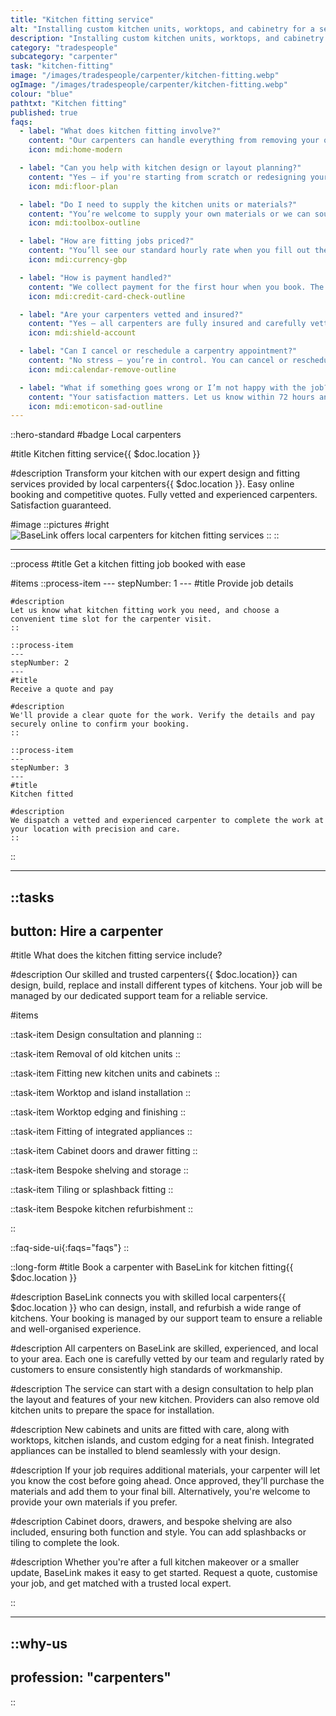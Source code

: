 ```yaml
---
title: "Kitchen fitting service"
alt: "Installing custom kitchen units, worktops, and cabinetry for a seamless design"
description: "Installing custom kitchen units, worktops, and cabinetry for a seamless design"
category: "tradespeople"
subcategory: "carpenter"
task: "kitchen-fitting"
image: "/images/tradespeople/carpenter/kitchen-fitting.webp"
ogImage: "/images/tradespeople/carpenter/kitchen-fitting.webp"
colour: "blue"
pathtxt: "Kitchen fitting"
published: true
faqs:
  - label: "What does kitchen fitting involve?"
    content: "Our carpenters can handle everything from removing your old kitchen units to installing new ones, fitting worktops, kitchen islands, splashbacks and integrated appliances. We also offer custom shelving, drawer fitting, and refurbishment options. You can customise the job when you book."
    icon: mdi:home-modern

  - label: "Can you help with kitchen design or layout planning?"
    content: "Yes – if you're starting from scratch or redesigning your kitchen, our carpenters can assist with layout planning and design recommendations before fitting. Just mention it in your form and we’ll include it in your quote."
    icon: mdi:floor-plan

  - label: "Do I need to supply the kitchen units or materials?"
    content: "You’re welcome to supply your own materials or we can source them for you. Your carpenter will confirm the cost before purchasing, and once approved, it’ll be added to your final bill."
    icon: mdi:toolbox-outline

  - label: "How are fitting jobs priced?"
    content: "You’ll see our standard hourly rate when you fill out the form, but final pricing depends on the scope of work. Once submitted, we’ll review the details and get back to you with a tailored quote and estimated time to complete the job. The minimum booking is one hour."
    icon: mdi:currency-gbp

  - label: "How is payment handled?"
    content: "We collect payment for the first hour when you book. The remaining balance is charged on the day of the job based on the time worked and any pre-approved materials. Any extra time is billed fairly in 30-minute increments."
    icon: mdi:credit-card-check-outline

  - label: "Are your carpenters vetted and insured?"
    content: "Yes – all carpenters are fully insured and carefully vetted. We run background checks, interview each candidate, and assess their experience before they join BaseLink. But it doesn’t stop there – we collect ongoing feedback after every job to make sure only the best stick around. So you get safe, reliable service every time."
    icon: mdi:shield-account

  - label: "Can I cancel or reschedule a carpentry appointment?"
    content: "No stress – you’re in control. You can cancel or reschedule your booking anytime up to 24 hours before the job, free of charge. Just log in to your account and manage everything online in a few clicks. Need to make a last-minute change? We’ll do our best to help – just get in touch."
    icon: mdi:calendar-remove-outline

  - label: "What if something goes wrong or I’m not happy with the job?"
    content: "Your satisfaction matters. Let us know within 72 hours and we’ll put things right with another visit free of charge. We review feedback after every job to keep our service standards high."
    icon: mdi:emoticon-sad-outline
---
```


::hero-standard
#badge
Local carpenters

#title
Kitchen fitting service{{ $doc.location }}

#description
Transform your kitchen with our expert design and fitting services provided by local carpenters{{ $doc.location }}. Easy online booking and competitive quotes. Fully vetted and experienced carpenters. Satisfaction guaranteed.

#image
    ::pictures
    #right
    ![BaseLink offers local carpenters for kitchen fitting services](/images/tradespeople/carpenter/kitchen-fitting.webp)
    ::
::

---

::process
#title
Get a kitchen fitting job booked with ease

#items
    ::process-item
    ---
    stepNumber: 1
    ---
    #title
    Provide job details

    #description
    Let us know what kitchen fitting work you need, and choose a convenient time slot for the carpenter visit.
    ::
    
    ::process-item
    ---
    stepNumber: 2
    ---
    #title
    Receive a quote and pay

    #description
    We'll provide a clear quote for the work. Verify the details and pay securely online to confirm your booking.
    ::

    ::process-item
    ---
    stepNumber: 3
    ---
    #title
    Kitchen fitted

    #description
    We dispatch a vetted and experienced carpenter to complete the work at your location with precision and care.
    ::
::

---

::tasks
---
button: Hire a carpenter
---

#title
What does the kitchen fitting service include?

#description
Our skilled and trusted carpenters{{ $doc.location}} can design, build, replace and install different types of kitchens. Your job will be managed by our dedicated support team for a reliable service.

#items

  ::task-item
  Design consultation and planning
  ::

  ::task-item
  Removal of old kitchen units
  ::

  ::task-item
  Fitting new kitchen units and cabinets
  ::

  ::task-item
  Worktop and island installation
  ::

  ::task-item
  Worktop edging and finishing
  ::

  ::task-item
  Fitting of integrated appliances
  ::

  ::task-item
  Cabinet doors and drawer fitting
  ::

  ::task-item
  Bespoke shelving and storage
  ::

  ::task-item
  Tiling or splashback fitting
  ::

  ::task-item
  Bespoke kitchen refurbishment
  ::

::


::faq-side-ui{:faqs="faqs"}
::


::long-form
#title
Book a carpenter with BaseLink for kitchen fitting{{ $doc.location }}

#description
BaseLink connects you with skilled local carpenters{{ $doc.location }} who can design, install, and refurbish a wide range of kitchens. Your booking is managed by our support team to ensure a reliable and well-organised experience.

#description
All carpenters on BaseLink are skilled, experienced, and local to your area. Each one is carefully vetted by our team and regularly rated by customers to ensure consistently high standards of workmanship.

#description
The service can start with a design consultation to help plan the layout and features of your new kitchen. Providers can also remove old kitchen units to prepare the space for installation.

#description
New cabinets and units are fitted with care, along with worktops, kitchen islands, and custom edging for a neat finish. Integrated appliances can be installed to blend seamlessly with your design.

#description
If your job requires additional materials, your carpenter will let you know the cost before going ahead. Once approved, they'll purchase the materials and add them to your final bill. Alternatively, you're welcome to provide your own materials if you prefer.

#description
Cabinet doors, drawers, and bespoke shelving are also included, ensuring both function and style. You can add splashbacks or tiling to complete the look.

#description
Whether you're after a full kitchen makeover or a smaller update, BaseLink makes it easy to get started. Request a quote, customise your job, and get matched with a trusted local expert.

::

---

::why-us
---
profession: "carpenters"
---
::